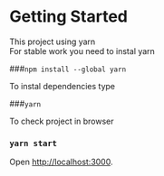 # Getting Started 
This project using yarn </br>
For stable work you need to instal yarn

###`npm install --global yarn`

To instal dependencies type 

###`yarn`

To check project in browser

### `yarn start`

Open [http://localhost:3000](http://localhost:3000).
